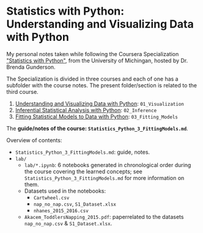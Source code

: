 # Statistics with Python: Understanding and Visualizing Data with Python

My personal notes taken while following the Coursera Specialization ["Statistics with Python"](https://www.coursera.org/specializations/statistics-with-python), from the University of Michingan, hosted by Dr. Brenda Gunderson.

The Specialization is divided in three courses and each of one has a subfolder with the course notes.
The present folder/section is related to the third course.

1. [Understanding and Visualizing Data with Python](https://www.coursera.org/learn/understanding-visualization-data?specialization=statistics-with-python): `01_Visualization` 
3. [Inferential Statistical Analysis with Python](https://www.coursera.org/learn/inferential-statistical-analysis-python?specialization=statistics-with-python): `02_Inference`
4. [Fitting Statistical Models to Data with Python](https://www.coursera.org/learn/fitting-statistical-models-data-python?specialization=statistics-with-python): `03_Fitting_Models`

The **guide/notes of the course: `Statistics_Python_3_FittingModels.md`**.

Overview of contents:

- `Statistics_Python_3_FittingModels.md`: guide, notes.
- `lab/`
  - `lab/*.ipynb`: 6 notebooks generated in chronological order during the course covering the learned concepts; see `Statistics_Python_3_FittingModels.md` for more information on them.
  - Datasets used in the notebooks:
    - `Cartwheel.csv`
    - `nap_no_nap.csv`, `S1_Dataset.xlsx`
    - `nhanes_2015_2016.csv`
  - `Akacem_ToddlersNapping_2015.pdf`: paperrelated to the datasets `nap_no_nap.csv` & `S1_Dataset.xlsx`.